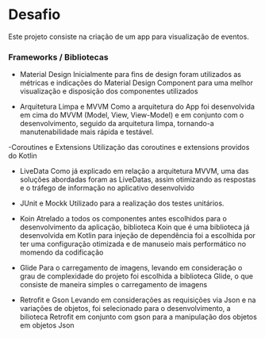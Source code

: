 # Desafio

Este projeto consiste na criação de um app para visualização de eventos.


### Frameworks / Bibliotecas

- Material Design
Inicialmente para fins de design foram utilizados as métricas e indicações do Material Design Component para uma melhor visualização e disposição dos componentes utilizados

- Arquitetura Limpa e MVVM
Como a arquitetura do App foi desenvolvida em cima do MVVM (Model, View, View-Model) e em conjunto com o desenvolvimento, seguido da arquitetura limpa, tornando-a manutenabilidade mais rápida e testável.

-Coroutines e Extensions
Utilização das coroutines e extensions providos do Kotlin

- LiveData
Como já explicado em relação a arquitetura MVVM, uma das soluções abordadas foram as LiveDatas, assim otimizando as respostas e o tráfego de informação no aplicativo desenvolvido


- JUnit e Mockk
Utilizado para a realização dos testes unitários.

- Koin
Atrelado a todos os componentes antes escolhidos para o desenvolvimento da aplicação, biblioteca Koin que é uma biblioteca já desenvolvida em Kotlin para injeção de dependência
foi a escolhida por ter uma configuração otimizada e de manuseio mais performático no momendo da codificação

- Glide
Para o carregamento de imagens, levando em consideração o grau de complexidade do projeto foi escolhida a biblioteca Glide, o que consiste de maneira simples o carregamento de imagens

- Retrofit e Gson
Levando em considerações as requisições via Json e na variações de objetos, foi selecionado para o desenvolvimento, a bilioteca Retrofit em 
conjunto com gson para a manipulação dos objetos em objetos Json

